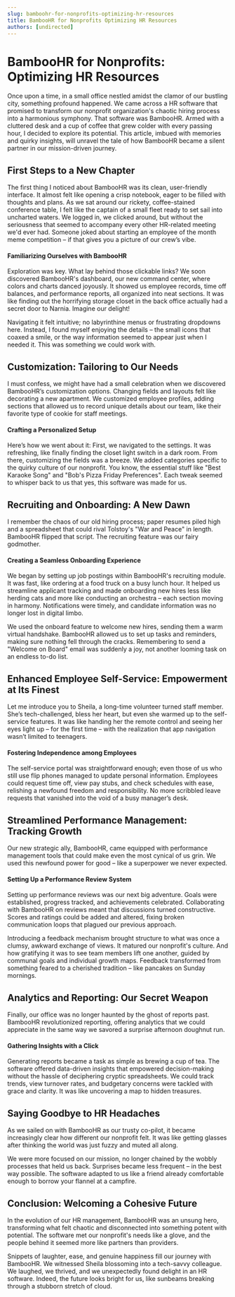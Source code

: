 ```yaml
---
slug: bamboohr-for-nonprofits-optimizing-hr-resources
title: BambooHR for Nonprofits Optimizing HR Resources
authors: [undirected]
---
```



# BambooHR for Nonprofits: Optimizing HR Resources

Once upon a time, in a small office nestled amidst the clamor of our bustling city, something profound happened. We came across a HR software that promised to transform our nonprofit organization's chaotic hiring process into a harmonious symphony. That software was BambooHR. Armed with a cluttered desk and a cup of coffee that grew colder with every passing hour, I decided to explore its potential. This article, imbued with memories and quirky insights, will unravel the tale of how BambooHR became a silent partner in our mission-driven journey.

## First Steps to a New Chapter

The first thing I noticed about BambooHR was its clean, user-friendly interface. It almost felt like opening a crisp notebook, eager to be filled with thoughts and plans. As we sat around our rickety, coffee-stained conference table, I felt like the captain of a small fleet ready to set sail into uncharted waters. We logged in, we clicked around, but without the seriousness that seemed to accompany every other HR-related meeting we'd ever had. Someone joked about starting an employee of the month meme competition – if that gives you a picture of our crew’s vibe.

#### Familiarizing Ourselves with BambooHR

Exploration was key. What lay behind those clickable links? We soon discovered BambooHR's dashboard, our new command center, where colors and charts danced joyously. It showed us employee records, time off balances, and performance reports, all organized into neat sections. It was like finding out the horrifying storage closet in the back office actually had a secret door to Narnia. Imagine our delight!

Navigating it felt intuitive; no labyrinthine menus or frustrating dropdowns here. Instead, I found myself enjoying the details – the small icons that coaxed a smile, or the way information seemed to appear just when I needed it. This was something we could work with.

## Customization: Tailoring to Our Needs

I must confess, we might have had a small celebration when we discovered BambooHR’s customization options. Changing fields and layouts felt like decorating a new apartment. We customized employee profiles, adding sections that allowed us to record unique details about our team, like their favorite type of cookie for staff meetings.

#### Crafting a Personalized Setup

Here’s how we went about it: First, we navigated to the settings. It was refreshing, like finally finding the closet light switch in a dark room. From there, customizing the fields was a breeze. We added categories specific to the quirky culture of our nonprofit. You know, the essential stuff like "Best Karaoke Song" and "Bob's Pizza Friday Preferences". Each tweak seemed to whisper back to us that yes, this software was made for us.

## Recruiting and Onboarding: A New Dawn

I remember the chaos of our old hiring process; paper resumes piled high and a spreadsheet that could rival Tolstoy's "War and Peace" in length. BambooHR flipped that script. The recruiting feature was our fairy godmother.

#### Creating a Seamless Onboarding Experience

We began by setting up job postings within BambooHR's recruiting module. It was fast, like ordering at a food truck on a busy lunch hour. It helped us streamline applicant tracking and made onboarding new hires less like herding cats and more like conducting an orchestra – each section moving in harmony. Notifications were timely, and candidate information was no longer lost in digital limbo.

We used the onboard feature to welcome new hires, sending them a warm virtual handshake. BambooHR allowed us to set up tasks and reminders, making sure nothing fell through the cracks. Remembering to send a "Welcome on Board" email was suddenly a joy, not another looming task on an endless to-do list.

## Enhanced Employee Self-Service: Empowerment at Its Finest

Let me introduce you to Sheila, a long-time volunteer turned staff member. She’s tech-challenged, bless her heart, but even she warmed up to the self-service features. It was like handing her the remote control and seeing her eyes light up – for the first time – with the realization that app navigation wasn’t limited to teenagers.

#### Fostering Independence among Employees

The self-service portal was straightforward enough; even those of us who still use flip phones managed to update personal information. Employees could request time off, view pay stubs, and check schedules with ease, relishing a newfound freedom and responsibility. No more scribbled leave requests that vanished into the void of a busy manager’s desk.

## Streamlined Performance Management: Tracking Growth

Our new strategic ally, BambooHR, came equipped with performance management tools that could make even the most cynical of us grin. We used this newfound power for good – like a superpower we never expected.

#### Setting Up a Performance Review System

Setting up performance reviews was our next big adventure. Goals were established, progress tracked, and achievements celebrated. Collaborating with BambooHR on reviews meant that discussions turned constructive. Scores and ratings could be added and altered, fixing broken communication loops that plagued our previous approach.

Introducing a feedback mechanism brought structure to what was once a clumsy, awkward exchange of views. It matured our nonprofit's culture. And how gratifying it was to see team members lift one another, guided by communal goals and individual growth maps. Feedback transformed from something feared to a cherished tradition – like pancakes on Sunday mornings.

## Analytics and Reporting: Our Secret Weapon

Finally, our office was no longer haunted by the ghost of reports past. BambooHR revolutionized reporting, offering analytics that we could appreciate in the same way we savored a surprise afternoon doughnut run.

#### Gathering Insights with a Click

Generating reports became a task as simple as brewing a cup of tea. The software offered data-driven insights that empowered decision-making without the hassle of deciphering cryptic spreadsheets. We could track trends, view turnover rates, and budgetary concerns were tackled with grace and clarity. It was like uncovering a map to hidden treasures.

## Saying Goodbye to HR Headaches

As we sailed on with BambooHR as our trusty co-pilot, it became increasingly clear how different our nonprofit felt. It was like getting glasses after thinking the world was just fuzzy and muted all along.

We were more focused on our mission, no longer chained by the wobbly processes that held us back. Surprises became less frequent – in the best way possible. The software adapted to us like a friend already comfortable enough to borrow your flannel at a campfire.

## Conclusion: Welcoming a Cohesive Future

In the evolution of our HR management, BambooHR was an unsung hero, transforming what felt chaotic and disconnected into something potent with potential. The software met our nonprofit's needs like a glove, and the people behind it seemed more like partners than providers.

Snippets of laughter, ease, and genuine happiness fill our journey with BambooHR. We witnessed Sheila blossoming into a tech-savvy colleague. We laughed, we thrived, and we unexpectedly found delight in an HR software. Indeed, the future looks bright for us, like sunbeams breaking through a stubborn stretch of cloud.